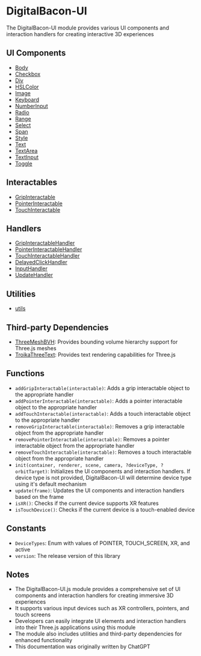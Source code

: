 # DigitalBacon-UI

The DigitalBacon-UI module provides various UI components and interaction handlers for creating interactive 3D experiences

## UI Components

- [Body](/docs/Body.md)
- [Checkbox](/docs/Checkbox.md)
- [Div](/docs/Div.md)
- [HSLColor](/docs/HSLColor.md)
- [Image](/docs/Image.md)
- [Keyboard](/docs/Keyboard.md)
- [NumberInput](/docs/NumberInput.md)
- [Radio](/docs/Radio.md)
- [Range](/docs/Range.md)
- [Select](/docs/Select.md)
- [Span](/docs/Span.md)
- [Style](/docs/Style.md)
- [Text](/docs/Text.md)
- [TextArea](/docs/TextArea.md)
- [TextInput](/docs/TextInput.md)
- [Toggle](/docs/Toggle.md)

## Interactables

- [GripInteractable](/docs/GripInteractable.md)
- [PointerInteractable](/docs/PointerInteractable.md)
- [TouchInteractable](/docs/TouchInteractable.md)

## Handlers

- [GripInteractableHandler](/docs/GripInteractableHandler.md)
- [PointerInteractableHandler](/docs/PointerInteractableHandler.md)
- [TouchInteractableHandler](/docs/TouchInteractableHandler.md)
- [DelayedClickHandler](/docs/DelayedClickHandler.md)
- [InputHandler](/docs/InputHandler.md)
- [UpdateHandler](/docs/UpdateHandler.md)

## Utilities

- [utils](/docs/utils.md)

## Third-party Dependencies

- [ThreeMeshBVH](https://github.com/gkjohnson/three-mesh-bvh): Provides bounding volume hierarchy support for Three.js meshes
- [TroikaThreeText](https://github.com/protectwise/troika/tree/main/packages/troika-three-text): Provides text rendering capabilities for Three.js

## Functions

- `addGripInteractable(interactable)`: Adds a grip interactable object to the appropriate handler
- `addPointerInteractable(interactable)`: Adds a pointer interactable object to the appropriate handler
- `addTouchInteractable(interactable)`: Adds a touch interactable object to the appropriate handler
- `removeGripInteractable(interactable)`: Removes a grip interactable object from the appropriate handler
- `removePointerInteractable(interactable)`: Removes a pointer interactable object from the appropriate handler
- `removeTouchInteractable(interactable)`: Removes a touch interactable object from the appropriate handler
- `init(container, renderer, scene, camera, ?deviceType, ?orbitTarget)`: Initializes the UI components and interaction handlers. If device type is not provided, DigitalBacon-UI will determine device type using it's default mechanism
- `update(frame)`: Updates the UI components and interaction handlers based on the frame
- `isXR()`: Checks if the current device supports XR features
- `isTouchDevice()`: Checks if the current device is a touch-enabled device

## Constants

- `DeviceTypes`: Enum with values of POINTER, TOUCH\_SCREEN, XR, and active
- `version`: The release version of this library

## Notes

- The DigitalBacon-UI.js module provides a comprehensive set of UI components and interaction handlers for creating immersive 3D experiences
- It supports various input devices such as XR controllers, pointers, and touch screens
- Developers can easily integrate UI elements and interaction handlers into their Three.js applications using this module
- The module also includes utilities and third-party dependencies for enhanced functionality
- This documentation was originally written by ChatGPT

